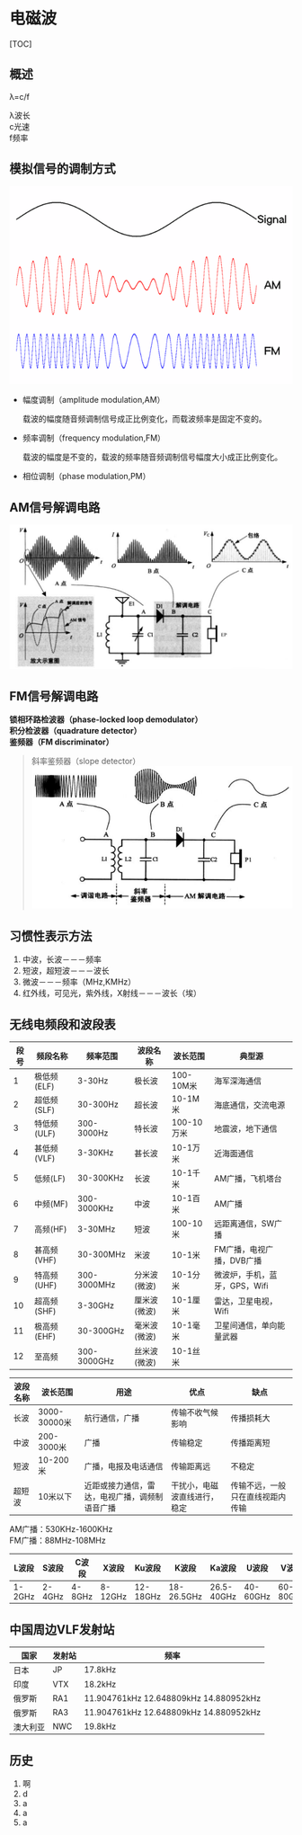 # 电磁波

[TOC]

## 概述
λ=c/f

λ波长  
c光速  
f频率

## 模拟信号的调制方式

![](../../Image/a/am_fm.gif)

* 幅度调制（amplitude modulation,AM）

  载波的幅度随音频调制信号成正比例变化，而载波频率是固定不变的。

* 频率调制（frequency modulation,FM）

  载波的幅度是不变的，载波的频率随音频调制信号幅度大小成正比例变化。

* 相位调制（phase modulation,PM）

## AM信号解调电路
![](../../Image/a/d.png)

## FM信号解调电路
**锁相环路检波器（phase-locked loop demodulator）**  
**积分检波器（quadrature detector）**  
**鉴频器（FM discriminator）**  

> 斜率鉴频器（slope detector）
> ![](../../Image/a/e.png)

## 习惯性表示方法
1. 中波，长波－－－频率
2. 短波，超短波－－－波长
3. 微波－－－频率（MHz,KMHz）
4. 红外线，可见光，紫外线，X射线－－－波长（埃）

## 无线电频段和波段表
| 段号 | 频段名称    | 频率范围    | 波段名称     | 波长范围   | 典型源                        |
| ---- | ----------- | ----------- | ------------ | ---------- | ----------------------------- |
| 1    | 极低频(ELF) | 3-30Hz      | 极长波       | 100-10M米  | 海军深海通信                  |
| 2    | 超低频(SLF) | 30-300Hz    | 超长波       | 10-1M米    | 海底通信，交流电源            |
| 3    | 特低频(ULF) | 300-3000Hz  | 特长波       | 100-10万米 | 地震波，地下通信              |
| 4    | 甚低频(VLF) | 3-30KHz     | 甚长波       | 10-1万米   | 近海面通信                    |
| 5    | 低频(LF)    | 30-300KHz   | 长波         | 10-1千米   | AM广播，飞机塔台              |
| 6    | 中频(MF)    | 300-3000KHz | 中波         | 10-1百米   | AM广播                        |
| 7    | 高频(HF)    | 3-30MHz     | 短波         | 100-10米   | 远距离通信，SW广播            |
| 8    | 甚高频(VHF) | 30-300MHz   | 米波         | 10-1米     | FM广播，电视广播，DVB广播     |
| 9    | 特高频(UHF) | 300-3000MHz | 分米波(微波) | 10-1分米   | 微波炉，手机，蓝牙，GPS，Wifi |
| 10   | 超高频(SHF) | 3-30GHz     | 厘米波(微波) | 10-1厘米   | 雷达，卫星电视，Wifi          |
| 11   | 极高频(EHF) | 30-300GHz   | 毫米波(微波) | 10-1毫米   | 卫星间通信，单向能量武器      |
| 12   | 至高频      | 300-3000GHz | 丝米波(微波) | 10-1丝米   |                               |

| 波段名称 | 波长范围     | 用途                                           | 优点                         | 缺点                             |
| -------- | ------------ | ---------------------------------------------- | ---------------------------- | -------------------------------- |
| 长波     | 3000-30000米 | 航行通信，广播                                 | 传输不收气候影响             | 传播损耗大                       |
| 中波     | 200-3000米   | 广播                                           | 传输稳定                     | 传播距离短                       |
| 短波     | 10-200米     | 广播，电报及电话通信                           | 传输距离远                   | 不稳定                           |
| 超短波   | 10米以下     | 近距或接力通信，雷达，电视广播，调频制语音广播 | 干扰小，电磁波直线进行，稳定 | 传输不远，一般只在直线视距内传输 |

AM广播：530KHz-1600KHz  
FM广播：88MHz-108MHz

| L波段  | S波段  | C波段  | X波段   | Ku波段   | K波段      | Ka波段     | U波段    | V波段    | W波段     |
| ------ | ------ | ------ | ------- | -------- | ---------- | ---------- | -------- | -------- | --------- |
| 1-2GHz | 2-4GHz | 4-8GHz | 8-12GHz | 12-18GHz | 18-26.5GHz | 26.5-40GHz | 40-60GHz | 60-80GHz | 80-100GHz |


## 中国周边VLF发射站

| 国家     | 发射站 | 频率                                   |
| -------- | ------ | -------------------------------------- |
| 日本     | JP     | 17.8kHz                                |
| 印度     | VTX    | 18.2kHz                                |
| 俄罗斯   | RA1    | 11.904761kHz 12.648809kHz 14.880952kHz |
| 俄罗斯   | RA3    | 11.904761kHz 12.648809kHz 14.880952kHz |
| 澳大利亚 | NWC    | 19.8kHz                                |

## 历史

1. 啊
2. d
3. a
4. a
5. a